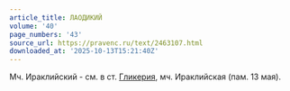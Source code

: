 ```yaml
---
article_title: ЛАОДИКИЙ
volume: '40'
page_numbers: '43'
source_url: https://pravenc.ru/text/2463107.html
downloaded_at: '2025-10-13T15:21:40Z'
---
```


Мч. Ираклийский - см. в ст. [Гликерия](https://pravenc.ru/text/Гликерия.html), мч. Ираклийская (пам. 13 мая).
